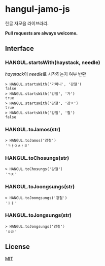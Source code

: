 hangul-jamo-js
==============

한글 자모음 라이브러리.

**Pull requests are always welcome.**

## Interface

### HANGUL.startsWith(haystack, needle)

*haystack*이 *needle*로 시작하는지 여부 반환

    > HANGUL.startsWith('가마니', '강철')
    false
    > HANGUL.startsWith('강철', '가')
    true
    > HANGUL.startsWith('강철', '강ㅊ')
    true
    > HANGUL.startsWith('강철', '철')
    false

### HANGUL.toJamos(str)

    > HANGUL.toJamos('강철')
    'ㄱㅏㅇㅊㅓㄹ'

### HANGUL.toChosungs(str)

    > HANGUL.toChosungs('강철')
    'ㄱㅊ'

### HANGUL.toJoongsungs(str)

    > HANGUL.toJoongsungs('강철')
    'ㅏㅓ'

### HANGUL.toJongsungs(str)

    > HANGUL.toJongsungs('강철')
    'ㅇㄹ'

## License
[MIT](https://github.com/teampopong/hangul-jamo-js/blob/master/LICENSE)
